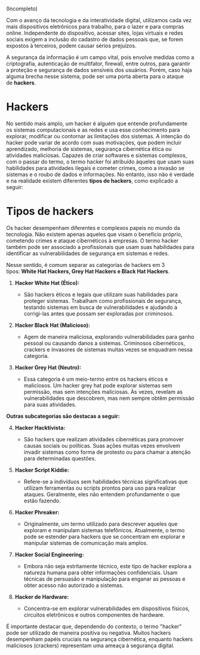 (Incompleto)

Com o avanço da tecnologia e da interatividade digital, utilizamos cada vez mais dispositivos eletrônicos para trabalho, para o lazer e para compras online. Independente do dispositivo, acessar sites, lojas virtuais e redes sociais exigem a inclusão do cadastro de dados pessoais que, se forem expostos à terceiros, podem causar sérios prejuízos. 

A segurança da informação é um campo vital, pois envolve medidas como a criptografia, autenticação de multifator, firewall, entre outros, para garantir a proteção e segurança de dados sensíveis dos usuários. Porém, caso haja alguma brecha nesse sistema, pode ser uma porta aberta para o ataque de **hackers**. 

# Hackers

No sentido mais amplo, um hacker é alguém que entende profundamente os sistemas computacionais e as redes e usa esse conhecimento para explorar, modificar ou contornar as limitações dos sistemas. A intenção do hacker pode variar de acordo com suas motivações, que podem incluir aprendizado, melhoria de sistemas, segurança cibernética ética ou atividades maliciosas. Capazes de criar softwares e sistemas complexos, com o passar do termo, o termo hacker foi atribuído àqueles que usam suas habilidades para atividades ilegais e cometer crimes, como a invasão se sistemas e o roubo de dados e informações. No entanto, isso não é verdade e na realidade existem diferentes **tipos de hackers**, como explicado a seguir:


# Tipos de hackers
Os hacker desempenham diferentes e complexos papeis no mundo da tecnologia. Não existem apenas aqueles que visam o benefício próprio, cometendo crimes e ataque cibernéticos à empresas. O termo hacker também pode ser associado a profissionais que usam suas habilidades para identificar as vulnerabilidades de segurança em sistemas e redes. 

Nesse sentido, é comum separar as categorias de hackers em 3 tipos: **White Hat Hackers, Grey Hat Hackers e Black Hat Hackers**.

1. **Hacker White Hat (Ético):**
    - São hackers éticos e legais que utilizam suas habilidades para proteger sistemas. Trabalham como profissionais de segurança, testando sistemas em busca de vulnerabilidades e ajudando a corrigi-las antes que possam ser exploradas por criminosos.
    
2. **Hacker Black Hat (Malicioso):**
    - Agem de maneira maliciosa, explorando vulnerabilidades para ganho pessoal ou causando danos a sistemas. Criminosos cibernéticos, crackers e invasores de sistemas muitas vezes se enquadram nessa categoria.
    
3. **Hacker Grey Hat (Neutro):**
    - Essa categoria é um meio-termo entre os hackers éticos e maliciosos. Um hacker grey hat pode explorar sistemas sem permissão, mas sem intenções maliciosas. Às vezes, revelam as vulnerabilidades que descobrem, mas nem sempre obtêm permissão para suas atividades.

**Outras subcategorias são destacas a seguir:**
    
4. **Hacker Hacktivista:**
    - São hackers que realizam atividades cibernéticas para promover causas sociais ou políticas. Suas ações muitas vezes envolvem invadir sistemas como forma de protesto ou para chamar a atenção para determinadas questões.
    
5. **Hacker Script Kiddie:**
    - Refere-se a indivíduos sem habilidades técnicas significativas que utilizam ferramentas ou scripts prontos para uso para realizar ataques. Geralmente, eles não entendem profundamente o que estão fazendo.
    
6. **Hacker Phreaker:**
    - Originalmente, um termo utilizado para descrever aqueles que exploram e manipulam sistemas telefônicos. Atualmente, o termo pode se estender para hackers que se concentram em explorar e manipular sistemas de comunicação mais amplos.
    
7. **Hacker Social Engineering:**
    - Embora não seja estritamente técnico, este tipo de hacker explora a natureza humana para obter informações confidenciais. Usam técnicas de persuasão e manipulação para enganar as pessoas e obter acesso não autorizado a sistemas.
    
8. **Hacker de Hardware:**
    - Concentra-se em explorar vulnerabilidades em dispositivos físicos, circuitos eletrônicos e outros componentes de hardware.


É importante destacar que, dependendo do contexto, o termo "hacker" pode ser utilizado de maneira positiva ou negativa. Muitos hackers desempenham papéis cruciais na segurança cibernética, enquanto hackers maliciosos (crackers) representam uma ameaça à segurança digital.